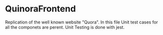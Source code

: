 # QuinoraFrontend

Replication of the well known website "Quora".
In this file Unit test cases for all the componets are perent. Unit Testing is done with jest.
